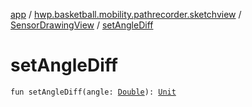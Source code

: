 [app](../../index.md) / [hwp.basketball.mobility.pathrecorder.sketchview](../index.md) / [SensorDrawingView](index.md) / [setAngleDiff](.)

# setAngleDiff

`fun setAngleDiff(angle: `[`Double`](https://kotlinlang.org/api/latest/jvm/stdlib/kotlin/-double/index.html)`): `[`Unit`](https://kotlinlang.org/api/latest/jvm/stdlib/kotlin/-unit/index.html)
